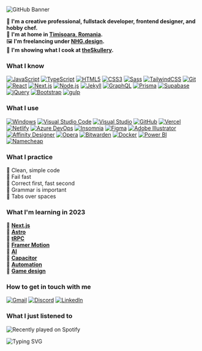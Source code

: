 ![GitHub Banner](https://cdn.discordapp.com/attachments/873556020968980510/1059513334795354132/githubbanner.jpg)

🧠 **I'm a creative professional, fullstack developer, frontend designer, and hobby chef.** </br>
🏡 **I'm at home in [Timișoara, Romania](https://ro.wikipedia.org/wiki/Timișoara).** </br>
🖼️ **I'm freelancing under [NHG.design](https://nhg.design/).** </br>
🔪 **I'm showing what I cook at [theSkullery](https://theskullery.net/).**

### What I know
[![JavaScript](https://img.shields.io/badge/-JavaScript-232754?logo=javascript&logoColor=F7DF1E)](https://developer.mozilla.org/en-US/docs/Web/JavaScript)
[![TypeScript](https://img.shields.io/badge/-TypeScript-232754?logo=typescript&logoColor=3178C6)](https://www.typescriptlang.org/)
[![HTML5](https://img.shields.io/badge/-HTML5-232754?logo=html5&logoColor=E34F26)](https://developer.mozilla.org/en-US/docs/Glossary/HTML5)
[![CSS3](https://img.shields.io/badge/-CSS3-232754?logo=css3&logoColor=1572B6)](https://developer.mozilla.org/en-US/docs/Web/CSS)
[![Sass](https://img.shields.io/badge/-Sass-232754?logo=sass&logoColor=CC6699)](https://sass-lang.com/)
[![TailwindCSS](https://img.shields.io/badge/-TailwindCSS-232754?logo=tailwindcss&logoColor=06B6D4)](https://tailwindcss.com/)
[![Git](https://img.shields.io/badge/-Git-232754?logo=git&logoColor=F05032)](https://git-scm.com/)
[![React](https://img.shields.io/badge/-React-232754?logo=react&logoColor=61DAFB)](https://reactjs.org/)
[![Next.js](https://img.shields.io/badge/-Next.js-232754?logo=next.js&logoColor=000000)](https://nextjs.org)
[![Node.js](https://img.shields.io/badge/-Node.js-232754?logo=node.js&logoColor=339933)](https://nodejs.org)
[![Jekyll](https://img.shields.io/badge/-Jekyll-232754?logo=jekyll&logoColor=CC0000)](https://jekyllrb.com/)
[![GraphQL](https://img.shields.io/badge/-GraphQL-232754?logo=graphql&logoColor=E10098)](https://graphql.org/)
[![Prisma](https://img.shields.io/badge/-Prisma-232754?logo=Prisma&logoColor=2D3748)](https://www.prisma.io/)
[![Supabase](https://img.shields.io/badge/-Supabase-232754?logo=Supabase&logoColor=3ECF8E)](https://supabase.com/)
[![jQuery](https://img.shields.io/badge/-jQuery-232754?logo=jQuery&logoColor=0769AD)](https://jquery.com/)
[![Bootstrap](https://img.shields.io/badge/-Bootstrap-232754?logo=Bootstrap&logoColor=7952B3)](https://getbootstrap.com/)
[![gulp](https://img.shields.io/badge/-gulp-232754?logo=gulp&logoColor=CF4647)](https://gulpjs.com/)

### What I use
[![Windows](https://img.shields.io/badge/-Windows-0078D4?logo=windows&logoColor=FFFFFF)](https://www.microsoft.com/)
[![Visual Studio Code](https://img.shields.io/badge/-Visual_Studio_Code-007ACC?logo=visualstudiocode&logoColor=FFFFFF)](https://code.visualstudio.com/)
[![Visual Studio](https://img.shields.io/badge/-Visual_Studio-5C2D91?logo=visualstudio&logoColor=FFFFFF)](https://visualstudio.microsoft.com/)
[![GitHub](https://img.shields.io/badge/-GitHub-181717?logo=github&logoColor=FFFFFF)](https://github.com/)
[![Vercel](https://img.shields.io/badge/-Vercel-000000?logo=vercel&logoColor=FFFFFF)](https://vercel.com/)
[![Netlify](https://img.shields.io/badge/-Netlify-00C7B7?logo=netlify&logoColor=FFFFFF)](https://www.netlify.com/)
[![Azure DevOps](https://img.shields.io/badge/-Azure_DevOps-0078D7?logo=azuredevops&logoColor=FFFFFF)](https://azure.microsoft.com/)
[![Insomnia](https://img.shields.io/badge/-Insomnia-4000BF?logo=insomnia&logoColor=FFFFFF)](https://insomnia.rest/)
[![Figma](https://img.shields.io/badge/-Figma-F24E1E?logo=figma&logoColor=FFFFFF)](https://www.figma.com/)
[![Adobe Illustrator](https://img.shields.io/badge/-Adobe_Illustrator-FF9A00?logo=adobeillustrator&logoColor=FFFFFF)](https://www.adobe.com/products/illustrator.html)
[![Affinity Designer](https://img.shields.io/badge/-Affinity_Designer-1B72BE?logo=affinitydesigner&logoColor=FFFFFF)](https://affinity.serif.com/en-us/designer/)
[![Opera](https://img.shields.io/badge/-Opera-FF1B2D?logo=opera&logoColor=FFFFFF)](https://www.opera.com/)
[![Bitwarden](https://img.shields.io/badge/-Bitwarden-175DDC?logo=bitwarden&logoColor=FFFFFF)](https://bitwarden.com/)
[![Docker](https://img.shields.io/badge/-Docker-2496ED?logo=docker&logoColor=FFFFFF)](https://www.docker.com/)
[![Power BI](https://img.shields.io/badge/-Power_BI-F2C811?logo=powerbi&logoColor=FFFFFF)](https://powerbi.microsoft.com/)
[![Namecheap](https://img.shields.io/badge/-Namecheap-DE3723?logo=Namecheap&logoColor=FFFFFF)](https://www.namecheap.com/)

### What I practice
🌿 Clean, simple code </br>
🌿 Fail fast </br>
🌿 Correct first, fast second </br>
🌿 Grammar is important </br>
🌿 Tabs over spaces </br>

### What I'm learning in **2023**
🔹 **[Next.js](https://nextjs.org/)** </br>
🔹 **[Astro](https://astro.build/)** </br>
🔹 **[tRPC](https://trpc.io/)** </br>
🔹 **[Framer Motion](https://trpc.io/)** </br>
🔹 **[AI](https://openai.com/api/)** </br>
🔹 **[Capacitor](https://capacitorjs.com/)** </br>
🔹 **[Automation](https://github.com/huginn/huginn)** </br>
🔹 **[Game design](https://alexiamandeville.medium.com/the-game-design-resource-guide-e19bb237877)** </br>

### How to get in touch with me
[![Gmail](https://img.shields.io/badge/Mail-robert+gh@nhg.design-232754?logo=gmail&logoColor=FFFFFF)](mailto:robert+gh@nhg.design)
[![Discord](https://img.shields.io/badge/Discord-robcsaszar%230001-232754?logo=discord&logoColor=FFFFFF)](https://discord.com/users/robcsaszar#0001)
[![LinkedIn](https://img.shields.io/badge/LinkedIn-robcsaszar-232754?logo=linkedin&logoColor=FFFFFF)](https://www.linkedin.com/in/robcsaszar/)

### What I just listened to
![Recently played on Spotify](https://spotify-recently-played-readme.vercel.app/api?user=robcsaszar)

![Typing SVG](https://readme-typing-svg.herokuapp.com?font=Fira+Code&weight=700&pause=2000&color=4A586E&width=600&lines=Art+has+never+been+made+while+thinking+of+art.)
